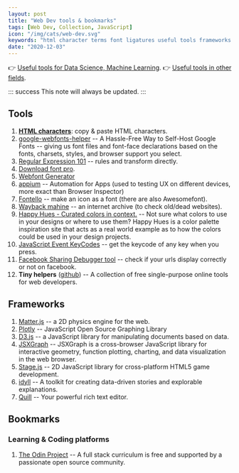 ```yaml
---
layout: post
title: "Web Dev tools & bookmarks"
tags: [Web Dev, Collection, JavaScript]
icon: "/img/cats/web-dev.svg"
keywords: "html character terms font ligatures useful tools frameworks javascript frameworks library plugins extensions dev tools application framework js java script bookmarks"
date: "2020-12-03"
---
```


👉 [Useful tools for Data Science, Machine Learning](/useful-tools-data-science-machine-learning/).
👉 [Useful tools in other fields](/good-applications/).

::: success
This note will always be updated.
:::

## Tools

1. [**HTML characters**](https://www.key-shortcut.com/en/writing-systems/35-symbols/arrows): copy & paste HTML characters.
1. [google-webfonts-helper](https://google-webfonts-helper.herokuapp.com/fonts) -- A Hassle-Free Way to Self-Host Google Fonts -- giving us font files and font-face declarations based on the fonts, charsets, styles, and browser support you select.
1. [Regular Expression 101](https://regex101.com/) -- rules and transform directly.
1. [Download font pro](https://en.bestfonts.pro/).
1. [Webfont Generator](https://www.fontsquirrel.com/tools/webfont-generator)
1. [appium](http://appium.io/) -- Automation for Apps (used to testing UX on different devices, more exact than Browser Inspector)
1. [Fontello](https://fontello.com/) -- make an icon as a font (there are also Awesomefont).
2. [Wayback mahine](https://web.archive.org/) -- an internet archive (to check old/dead websites).
3. [Happy Hues - Curated colors in context.](https://www.happyhues.co/palettes/17) -- Not sure what colors to use in your designs or where to use them? Happy Hues is a color palette inspiration site that acts as a real world example as to how the colors could be used in your design projects.
4. [JavaScript Event KeyCodes](https://keycode.info/) -- get the keycode of any key when you press.
5. [Facebook Sharing Debugger tool](https://developers.facebook.com/tools/debug/) -- check if your urls display correctly or not on facebook.
6. **Tiny helpers** ([github](https://github.com/stefanjudis/tiny-helpers)) -- A collection of free single-purpose online tools for web developers.

## Frameworks

1. [Matter.js](https://brm.io/matter-js/) -- a 2D physics engine for the web.
1. [Plotly](https://plotly.com/javascript/) -- JavaScript Open Source Graphing Library
1. [D3.js](https://d3js.org/) -- a JavaScript library for manipulating documents based on data.
1. [JSXGraph](http://jsxgraph.uni-bayreuth.de/wp/) -- JSXGraph is a cross-browser JavaScript library for interactive geometry, function plotting, charting, and data visualization in the web browser.
1. [Stage.js](https://piqnt.com/stage.js/) -- 2D JavaScript library for cross-platform HTML5 game development.
1. [idyll](https://idyll-lang.org/) -- A toolkit for creating data-driven stories and explorable explanations.
2. [Quill](https://quilljs.com/) -- Your powerful rich text editor.

## Bookmarks

### Learning & Coding platforms

1. [The Odin Project](https://www.theodinproject.com/) -- A full stack curriculum is free and supported by a passionate open source community.
